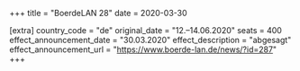 +++
title = "BoerdeLAN 28"
date = 2020-03-30

[extra]
country_code = "de"
original_date = "12.–14.06.2020"
seats = 400
effect_announcement_date = "30.03.2020"
effect_description = "abgesagt"
effect_announcement_url = "https://www.boerde-lan.de/news/?id=287"
+++
